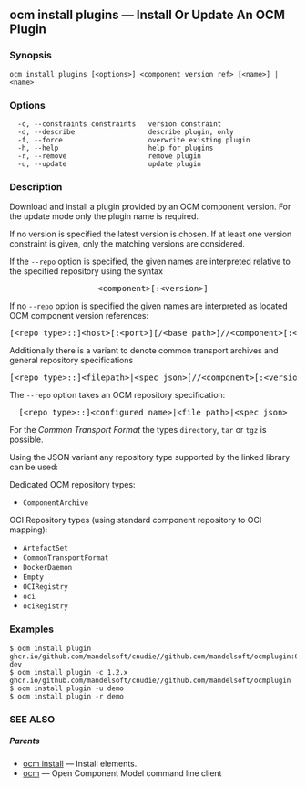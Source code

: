 ## ocm install plugins &mdash; Install Or Update An OCM Plugin

### Synopsis

```
ocm install plugins [<options>] <component version ref> [<name>] | <name>
```

### Options

```
  -c, --constraints constraints   version constraint
  -d, --describe                  describe plugin, only
  -f, --force                     overwrite existing plugin
  -h, --help                      help for plugins
  -r, --remove                    remove plugin
  -u, --update                    update plugin
```

### Description


Download and install a plugin provided by an OCM component version.
For the update mode only the plugin name is required. 

If no version is specified the latest version is chosen. If at least one
version constraint is given, only the matching versions are considered.

If the <code>--repo</code> option is specified, the given names are interpreted
relative to the specified repository using the syntax

<center>
    <pre>&lt;component>[:&lt;version>]</pre>
</center>

If no <code>--repo</code> option is specified the given names are interpreted 
as located OCM component version references:

<center>
    <pre>[&lt;repo type>::]&lt;host>[:&lt;port>][/&lt;base path>]//&lt;component>[:&lt;version>]</pre>
</center>

Additionally there is a variant to denote common transport archives
and general repository specifications

<center>
    <pre>[&lt;repo type>::]&lt;filepath>|&lt;spec json>[//&lt;component>[:&lt;version>]]</pre>
</center>

The <code>--repo</code> option takes an OCM repository specification:

<center>
    <pre>[&lt;repo type>::]&lt;configured name>|&lt;file path>|&lt;spec json></pre>
</center>

For the *Common Transport Format* the types <code>directory</code>,
<code>tar</code> or <code>tgz</code> is possible.

Using the JSON variant any repository type supported by the 
linked library can be used:

Dedicated OCM repository types:
- `ComponentArchive`

OCI Repository types (using standard component repository to OCI mapping):
- `ArtefactSet`
- `CommonTransportFormat`
- `DockerDaemon`
- `Empty`
- `OCIRegistry`
- `oci`
- `ociRegistry`


### Examples

```
$ ocm install plugin ghcr.io/github.com/mandelsoft/cnudie//github.com/mandelsoft/ocmplugin:0.1.0-dev
$ ocm install plugin -c 1.2.x ghcr.io/github.com/mandelsoft/cnudie//github.com/mandelsoft/ocmplugin
$ ocm install plugin -u demo
$ ocm install plugin -r demo
```

### SEE ALSO

##### Parents

* [ocm install](ocm_install.md)	 &mdash; Install elements.
* [ocm](ocm.md)	 &mdash; Open Component Model command line client


